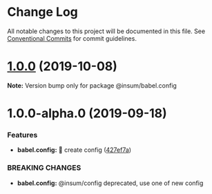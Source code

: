 # Change Log

All notable changes to this project will be documented in this file.
See [Conventional Commits](https://conventionalcommits.org) for commit guidelines.

# [1.0.0](https://github.com/inscriptum/insum/compare/@insum/babel.config@1.0.0-alpha.0...@insum/babel.config@1.0.0) (2019-10-08)

**Note:** Version bump only for package @insum/babel.config





# 1.0.0-alpha.0 (2019-09-18)


### Features

* **babel.config:** 🌟 create config ([427ef7a](https://github.com/inscriptum/insum/commit/427ef7a))


### BREAKING CHANGES

* **babel.config:** @insum/config deprecated, use one of new config
